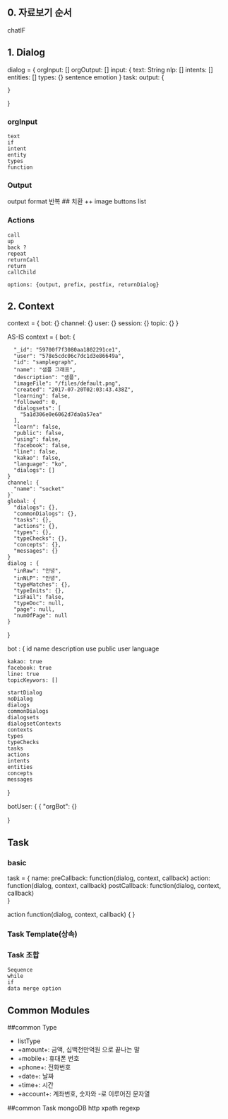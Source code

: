 ## 0. 자료보기 순서
chatIF

## 1. Dialog
dialog = {
    orgInput: []
    orgOutput: [] 
    input: {
        text: String
        nlp: []
        intents: []
        entities: []
        types: {}
        sentence
        emotion
    }
    task: 
    output: {
        
    }       
}
###  orgInput
    text
    if
    intent
    entity
    types
    function
    
###  Output
output format
    반복 ##
    치환 ++
image
buttons
list

### Actions
    call
    up
    back ?
    repeat
    returnCall 
    return 
    callChild
    
    options: {output, prefix, postfix, returnDialog}
    
## 2. Context
context = {
    bot: {}
    channel: {}
    user: {}
    session: {}
    topic: {}
}


AS-IS
context =
{
    bot: {
    
      "_id": "59700f7f3080aa1802291ce1",
      "user": "578e5cdc06c7dc1d3e86649a",
      "id": "samplegraph",
      "name": "샘플 그래프",
      "description": "샘플",
      "imageFile": "/files/default.png",
      "created": "2017-07-20T02:03:43.438Z",
      "learning": false,
      "followed": 0,
      "dialogsets": [
        "5a1d306e0e6062d7da0a57ea"
      ],
      "learn": false,
      "public": false,
      "using": false,
      "facebook": false,
      "line": false,
      "kakao": false,
      "language": "ko",
      "dialogs": []
    }  
    channel: {
      "name": "socket"
    }`
    global: {
      "dialogs": {},
      "commonDialogs": {},
      "tasks": {},
      "actions": {},
      "types": {},
      "typeChecks": {},
      "concepts": {},
      "messages": {}
    }
    dialog : {
      "inRaw": "안녕",
      "inNLP": "안녕",
      "typeMatches": {},
      "typeInits": {},
      "isFail": false,
      "typeDoc": null,
      "page": null,
      "numOfPage": null
    }
}



bot : {
    id
    name
    description
    use
    public
    user
    language
    
    kakao: true
    facebook: true
    line: true
    topicKeywors: []
    
    startDialog
    noDialog
    dialogs
    commonDialogs
    dialogsets
    dialogsetContexts
    contexts
    types
    typeChecks
    tasks
    actions
    intents
    entities
    concepts
    messages
}

botUser: {
{
  "orgBot": {}
  
}
## Task

### basic
task = {
    name:
    preCallback: function(dialog, context, callback)
    action: function(dialog, context, callback) 
    postCallback: function(dialog, context, callback)       
}

action function(dialog, context, callback) {
}

### Task Template(상속)

### Task 조합
    Sequence
    while
    if
    data merge option

## Common Modules
##common Type

* listType
* +amount+: 금액, 십백천만억원 으로 끝나는 말
* +mobile+: 휴대폰 번호
* +phone+: 전화번호
* +date+: 날짜
* +time+: 시간
* +account+: 계좌번호, 숫자와 -로 이루어진 문자열

##common Task
    mongoDB
    http
    xpath
    regexp




<!--stackedit_data:
eyJoaXN0b3J5IjpbLTQ2MTMwMzg3MV19
-->